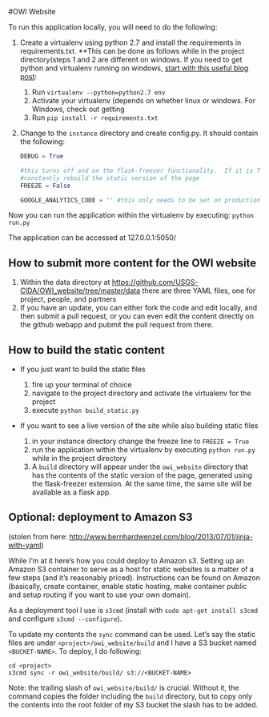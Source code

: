 
#OWI Website






To run this application locally, you will need to do the following:

1. Create a virtualenv using python 2.7 and install the requirements in requirements.txt. 
**This can be done as follows while in the project directory(steps 1 and 2 are different on windows.  If you need to get python and virtualenv running on windows, [start with this useful blog post](http://www.tylerbutler.com/2012/05/how-to-install-python-pip-and-virtualenv-on-windows-with-powershell/):
    1. Run `virtualenv --python=python2.7 env`
    2. Activate your virtualenv (depends on whether linux or windows.  For Windows, check out getting 
    3. Run `pip install -r requirements.txt`
2. Change to the `instance` directory and create config.py. It should contain the following:
	
	```python
	DEBUG = True
	
	#this turns off and on the flask-freezer functionality.  If it is True, flask-freezer will 
	#constantly rebuild the static version of the page 
	FREEZE = False
	
	GOOGLE_ANALYTICS_CODE = '' #this only needs to be set on production
	
	```

Now you can run the application within the virtualenv by executing:
`python run.py`

The application can be accessed at 127.0.0.1:5050/

## How to submit more content for the OWI website

1. Within the data directory at https://github.com/USGS-CIDA/OWI_website/tree/master/data there are three YAML files, one for project, people, and partners
2. If you have an update, you can either fork the code and edit locally, and then submit a pull request, or you can even edit the content directly on the github webapp and pubmit the pull request from there.


## How to build the static content

  * If you just want to build the static files
    1. fire up your terminal of choice
    2. navigate to the project directory and activate the virtualenv for the project
    3. execute `python build_static.py`

  * If you want to see a live version of the site while also building static files
    1. in your instance directory change the freeze line to `FREEZE = True`
    2. run the application within the virtualenv by executing `python run.py` while in the project directory
    3. A `build` directory will appear under the `owi_website` directory that has the contents of the static version of the page, generated using the flask-freezer extension.  At the same time, the same site will be available as a flask app.


## Optional: deployment to Amazon S3
(stolen from here: http://www.bernhardwenzel.com/blog/2013/07/01/jinja-with-yaml)

While I’m at it here’s how you could deploy to Amazon s3. Setting up an Amazon S3 container to serve as a host for static websites is a matter of a few steps (and it’s reasonably priced). Instructions can be found on Amazon (basically, create container, enable static hosting, make container public and setup routing if you want to use your own domain).

As a deployment tool I use is `s3cmd` (install with `sudo apt-get install s3cmd` and configure `s3cmd --configure`).

To update my contents the `sync` command can be used. Let’s say the static files are under `<project>/owi_website/build` and I have a S3 bucket named `<BUCKET-NAME>`. To deploy, I do following:

```
cd <project>
s3cmd sync -r owi_website/build/ s3://<BUCKET-NAME>

```

Note: the trailing slash of `owi_website/build/` is crucial. Without it, the command copies the folder including the `build` directory, but to copy only the contents into the root folder of my S3 bucket the slash has to be added.
